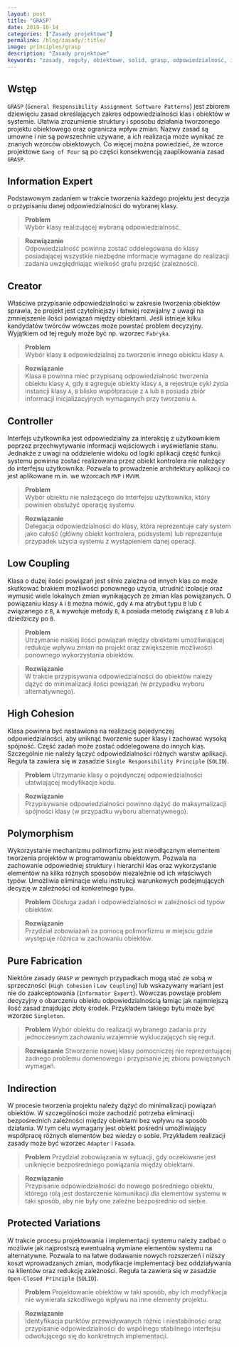 ```yaml
---
layout: post
title: "GRASP"
date: 2019-10-14
categories: ["Zasady projektowe"]
permalink: /blog/zasady/:title/
image: principles/grasp
description: "Zasady projektowe"
keywords: "zasady, reguły, obiektowe, solid, grasp, odpowiedzialność, information expert, creator, controller, low coupling, high cohesion, polymorphism, pure fabrication, indirection, protected variations, principle, rules, android, programowanie, programming"
---
```


## Wstęp
`GRASP` (`General Responsibility Assignment Software Patterns`) jest zbiorem dziewięciu zasad określających zakres odpowiedzialności klas i obiektów w systemie. Ułatwia zrozumienie struktury i sposobu działania tworzonego projektu obiektowego oraz ogranicza wpływ zmian. Nazwy zasad są umowne i nie są powszechnie używane, a ich realizacja może wynikać ze znanych wzorców obiektowych. Co więcej można powiedzieć, że wzorce projektowe `Gang of Four` są po części konsekwencją zaaplikowania zasad `GRASP`. 

## Information Expert
Podstawowym zadaniem w trakcie tworzenia każdego projektu jest decyzja o przypisaniu danej odpowiedzialności do wybranej klasy.
  
>**Problem**  
Wybór klasy realizującej wybraną odpowiedzialność.
  
>**Rozwiązanie**  
Odpowiedzialność powinna zostać oddelegowana do klasy posiadającej wszystkie niezbędne informacje wymagane do realizacji zadania uwzględniając wielkość grafu przejść (zależności).

## Creator
Właściwe przypisanie odpowiedzialności w zakresie tworzenia obiektów sprawia, że projekt jest czytelniejszy i łatwiej rozwijalny z uwagi na zmniejszenie ilości powiązań między obiektami. Jeśli istnieje kilku kandydatów twórców wówczas może powstać problem decyzyjny. Wyjątkiem od tej reguły może być np. wzorzec `Fabryka`.
  
>**Problem**  
Wybór klasy `B` odpowiedzialnej za tworzenie innego obiektu klasy `A`.  
  
>**Rozwiązanie**  
Klasa `B` powinna mieć przypisaną odpowiedzialność tworzenia obiektu klasy `A`, gdy `B` agreguje obiekty klasy `A`, `B` rejestruje cykl życia instancji klasy `A`, `B` blisko współpracuje z `A` lub `B` posiada zbiór informacji inicjalizacyjnych wymaganych przy tworzeniu `A`.

## Controller
Interfejs użytkownika jest odpowiedzialny za interakcję z użytkownikiem poprzez przechwytywanie informacji wejściowych i wyświetlanie stanu. Jednakże z uwagi na oddzielenie widoku od logiki aplikacji część funkcji systemu powinna zostać realizowana przez obiekt kontrolera nie należący do interfejsu użytkownika. Pozwala to prowadzenie architektury aplikacji co jest aplikowane m.in. we wzorcach `MVP` i `MVVM`.
  
>**Problem**  
Wybór obiektu nie należącego do interfejsu użytkownika, który powinien obsłużyć operację systemu.
  
>**Rozwiązanie**  
Delegacja odpowiedzialności do klasy, która reprezentuje cały system jako całość (główny obiekt kontrolera, podsystem) lub reprezentuje przypadek użycia systemu z wystąpieniem danej operacji.

## Low Coupling
Klasa o dużej ilości powiązań jest silnie zależna od innych klas co może skutkować brakiem możliwości ponownego użycia, utrudnić izolacje oraz wymusić wiele lokalnych zmian wynikających ze zmian klas powiązanych. O powiązaniu klasy `A` i `B` można mówić, gdy `A` ma atrybut typu `B` lub `C` związanego z `B`, `A` wywołuje metody `B`, `A` posiada metodę związaną z `B` lub `A` dziedziczy po `B`.
  
>**Problem**  
Utrzymanie niskiej ilości powiązań między obiektami umożliwiającej redukcje wpływu zmian na projekt oraz zwiększenie możliwości ponownego wykorzystania obiektów.
  
>**Rozwiązanie**  
W trakcie przypisywania odpowiedzialności do obiektów należy dążyć do minimalizacji ilości powiązań (w przypadku wyboru alternatywnego).

## High Cohesion
Klasa powinna być nastawiona na realizację pojedynczej odpowiedzialności, aby uniknąć tworzenie super klasy i zachować wysoką spójność. Część zadań może zostać oddelegowana do innych klas. Szczególnie nie należy łączyć odpowiedzialności różnych warstw aplikacji. Reguła ta zawiera się w zasadzie `Single Responsibility Principle` (`SOLID`).
  
>**Problem** 
Utrzymanie klasy o pojedynczej odpowiedzialności ułatwiającej modyfikacje kodu.
  
>**Rozwiązanie**  
Przypisywanie odpowiedzialności powinno dążyć do maksymalizacji spójności klasy (w przypadku wyboru alternatywnego).

## Polymorphism
Wykorzystanie mechanizmu polimorfizmu jest nieodłącznym elementem tworzenia projektów w programowaniu obiektowym. Pozwala na zachowanie odpowiedniej struktury i hierarchii klas oraz wykorzystanie elementów na kilka różnych sposobów niezależnie od ich właściwych typów. Umożliwia eliminacje wielu instrukcji warunkowych podejmujących decyzję w zależności od konkretnego typu. 
  
>**Problem**
Obsługa zadań i odpowiedzialności w zależności od typów obiektów.
  
>**Rozwiązanie**  
Przydział zobowiazań za pomocą polimorfizmu w miejscu gdzie występuje różnica w zachowaniu obiektów.

## Pure Fabrication
Niektóre zasady `GRASP` w pewnych przypadkach mogą stać ze sobą w sprzeczności (`High Cohesion` i `Low Coupling`) lub wskazywany wariant jest nie do zaakceptowania (`Informator Expert`). Wówczas powstaje problem decyzyjny o obarczeniu obiektu odpowiedzialnością łamiąc jak najmniejszą ilość zasad znajdując złoty środek. Przykładem takiego bytu może być wzorzec `Singleton`.
  
>**Problem** 
Wybór obiektu do realizacji wybranego zadania przy jednoczesnym zachowaniu wzajemnie wykluczających się reguł.
  
>**Rozwiązanie**
Stworzenie nowej klasy pomocniczej nie reprezentującej żadnego problemu domenowego i przypisanie jej zbioru powiązanych wymagań.

## Indirection
W procesie tworzenia projektu należy dążyć do minimalizacji powiązań obiektów. W szczególności może zachodzić potrzeba eliminacji bezpośrednich zależności między obiektami bez wpływu na sposób działania. W tym celu wymagany jest obiekt pośredni umożliwiający współpracę różnych elementów bez wiedzy o sobie. Przykładem realizacji zasady może być wzorzec `Adapter` i `Fasada`.
  
>**Problem**
Przydział zobowiązania w sytuacji, gdy oczekiwane jest uniknięcie bezpośredniego powiązania między obiektami.
  
>**Rozwiązanie**  
Przypisanie odpowiedzialności do nowego pośredniego obiektu, którego rolą jest dostarczenie komunikacji dla elementów systemu w taki sposób, aby nie były one zależne bezpośrednio od siebie.

## Protected Variations
W trakcie procesu projektowania i implementacji systemu należy zadbać o możliwie jak najprostszą ewentualną wymiane elementów systemu na alternatywne. Pozwala to na łatwe dodawanie nowych rozszerzeń i niższy koszt wprowadzanych zmian, modyfikacje implementacji bez oddziaływania na klientów oraz redukcję zależności. Reguła ta zawiera się w zasadzie `Open-Closed Principle` (`SOLID`).
  
>**Problem**
Projektowanie obiektów w taki sposób, aby ich modyfikacja nie wywierała szkodliwego wpływu na inne elementy projektu.
  
>**Rozwiązanie**  
Identyfikacja punktów przewidywanych różnic i niestabilności oraz przypisanie odpowiedzialności do wspólnego stabilnego interfejsu odwołującego się do konkretnych implementacji.